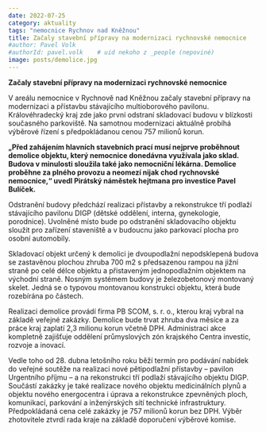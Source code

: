 ```yaml
---
date: 2022-07-25
category: aktuality
tags: "nemocnice Rychnov nad Kněžnou"
title: Začaly stavební přípravy na modernizaci rychnovské nemocnice 
#author: Pavel Volk
#authorId: pavel.volk    # uid nekoho z _people (nepoviné)
image: posts/demolice.jpg
---
```

**Začaly stavební přípravy na modernizaci rychnovské nemocnice**

V areálu nemocnice v Rychnově nad Kněžnou začaly stavební přípravy na modernizaci a přístavbu stávajícího multioborového pavilonu. Královéhradecký kraj zde jako první odstraní skladovací budovu v blízkosti současného parkoviště. Na samotnou modernizaci aktuálně probíhá výběrové řízení s předpokládanou cenou 757 milionů korun.


**„Před zahájením hlavních stavebních prací musí nejprve proběhnout demolice objektu, který nemocnice donedávna využívala jako sklad. Budova v minulosti sloužila také jako nemocniční lékárna. Demolice proběhne za plného provozu a neomezí nijak chod rychnovské nemocnice,“ uvedl Pirátský náměstek hejtmana pro investice Pavel Bulíček.**

Odstranění budovy předchází realizaci přístavby a rekonstrukce tří podlaží stávajícího pavilonu DIGP (dětské oddělení, interna, gynekologie, porodnice). Uvolněné místo bude po odstranění skladovacího objektu sloužit pro zařízení staveniště a v budoucnu jako parkovací plocha pro osobní automobily.

Skladovací objekt určený k demolici je dvoupodlažní nepodsklepená budova se zastavěnou plochou zhruba 700 m2 s předsazenou rampou na jižní straně po celé délce objektu a přistaveným jednopodlažním objektem na východní straně. Nosným systémem budovy je železobetonový montovaný skelet. Jedná se o typovou montovanou konstrukci objektu, která bude rozebírána po částech.

Realizaci demolice provádí firma PB SCOM, s. r. o., kterou kraj vybral na základě veřejné zakázky. Demolice bude trvat zhruba dva měsíce a za práce kraj zaplatí 2,3 milionu korun včetně DPH. Administraci akce kompletně zajišťuje oddělení průmyslových zón krajského Centra investic, rozvoje a inovací.

Vedle toho od 28. dubna letošního roku běží termín pro podávání nabídek do veřejné soutěže na realizaci nové pětipodlažní přístavby – pavilon Urgentního příjmu – a na rekonstrukci tří podlaží stávajícího objektu DIGP. Součástí zakázky je také realizace nového objektu medicinálních plynů a objektu nového energocentra i úprava a rekonstrukce zpevněných ploch, komunikací, parkování a inženýrských sítí technické infrastruktury. Předpokládaná cena celé zakázky je 757 milionů korun bez DPH. Výběr zhotovitele ztvrdí rada kraje na základě doporučení výběrové komise.





